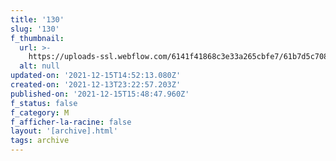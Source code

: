```yaml
---
title: '130'
slug: '130'
f_thumbnail:
  url: >-
    https://uploads-ssl.webflow.com/6141f41868c3e33a265cbfe7/61b7d5c7080f12513809f42a_130.jpg
  alt: null
updated-on: '2021-12-15T14:52:13.080Z'
created-on: '2021-12-13T23:22:57.203Z'
published-on: '2021-12-15T15:48:47.960Z'
f_status: false
f_category: M
f_afficher-la-racine: false
layout: '[archive].html'
tags: archive
---
```




